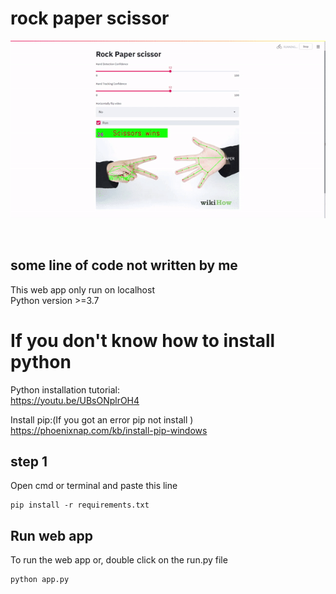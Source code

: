 # rock paper scissor
<p align="center">
  <img src="https://github.com/android-iceland/rock_paper_scissor/blob/main/demo.gif" alt="animated" />
</p>
<br>


## some line of code not written by me
This web app only run on localhost <br>
Python version >=3.7 <br>


# If you don't know how to install python
Python installation tutorial:<br>
https://youtu.be/UBsONplrOH4  <br>
 
Install pip:(If you got an error pip not install )  <br>
https://phoenixnap.com/kb/install-pip-windows  <br>


## step 1
Open cmd or terminal and paste this line
```
pip install -r requirements.txt
```
## Run web app
To run the web app  or, double click on the run.py file

```
python app.py
```
